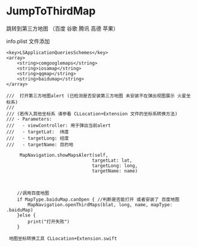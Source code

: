 # JumpToThirdMap
跳转到第三方地图 （百度 谷歌 腾讯 高德 苹果）

   info.plist 文件添加

   	<key>LSApplicationQueriesSchemes</key>
	<array>
		<string>comgooglemaps</string>
		<string>iosamap</string>
		<string>qqmap</string>
		<string>baidumap</string>
	</array>

    ///  打开第三方地图alert (已检测是否安装第三方地图 未安装不在弹出视图展示 火星坐标系)
    ///
    /// (若传入其他坐标系 请参看 CLLocation+Extension 文件的坐标系转换方法)
    /// - Parameters:
    ///   - viewController: 用于弹出当前alert
    ///   - targetLat:  纬度
    ///   - targetLong: 经度
    ///   - targetName: 目的地

         MapNavigation.showMapsAlert(self,
                                    targetLat: lat,
                                    targetLong: long,
                                    targetName: name)


 
        //调用百度地图
        if MapType.baiduMap.canOpen { //判断是否能打开 或者安装了 百度地图
            MapNavigation.openThirdMaps(blat, long, name, mapType: .baiduMap)
        }else {
            print("打开失败")
        }

     地图坐标转换工具 CLLocation+Extension.swift
